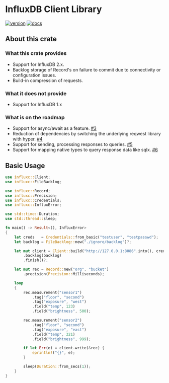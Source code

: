 # InfluxDB Client Library

[![version](https://img.shields.io/crates/v/influxc.svg?style=flat-square)](https://crates.io/crates/influxc)
[![docs](https://img.shields.io/badge/docs-latest-blue.svg?style=flat-square)](https://docs.rs/influxc)

## About this crate

### What this crate provides

- Support for InfluxDB 2.x.
- Backlog storage of Record's on failure to commit due to connectivity or configuration issues.
- Build-in compression of requests.

### What it does not provide

- Support for InfluxDB 1.x

### What is on the roadmap

- Support for async/await as a feature. [#3](https://github.com/voipir/rust-influxc/issues/3)
- Reduction of dependencies by switching the underlying reqwest library with hyper. [#4](https://github.com/voipir/rust-influxc/issues/4)
- Support for sending, processing responses to queries. [#5](https://github.com/voipir/rust-influxc/issues/5)
- Support for mapping native types to query response data like sqlx. [#6](https://github.com/voipir/rust-influxc/issues/6)

## Basic Usage

```rust
use influxc::Client;
use influxc::FileBacklog;

use influxc::Record;
use influxc::Precision;
use influxc::Credentials;
use influxc::InfluxError;

use std::time::Duration;
use std::thread::sleep;

fn main() -> Result<(), InfluxError>
{
    let creds   = Credentials::from_basic("testuser", "testpasswd");
    let backlog = FileBacklog::new("./ignore/backlog")?;

    let mut client = Client::build("http://127.0.0.1:8086".into(), creds)
        .backlog(backlog)
        .finish()?;

    let mut rec = Record::new("org", "bucket")
        .precision(Precision::Milliseconds);

    loop
    {
        rec.measurement("sensor1")
            .tag("floor", "second")
            .tag("exposure", "west")
            .field("temp", 123)
            .field("brightness", 500);

        rec.measurement("sensor2")
            .tag("floor", "second")
            .tag("exposure", "east")
            .field("temp", 321)
            .field("brightness", 999);

        if let Err(e) = client.write(&rec) {
            eprintln!("{}", e);
        }

        sleep(Duration::from_secs(1));
    }
}
```
